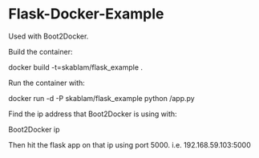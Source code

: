 Flask-Docker-Example
====================

Used with Boot2Docker.

Build the container:

docker build -t=skablam/flask_example .

Run the container with:

docker run -d -P skablam/flask_example python /app.py

Find the ip address that Boot2Docker is using with:

Boot2Docker ip

Then hit the flask app on that ip using port 5000. i.e. 192.168.59.103:5000
